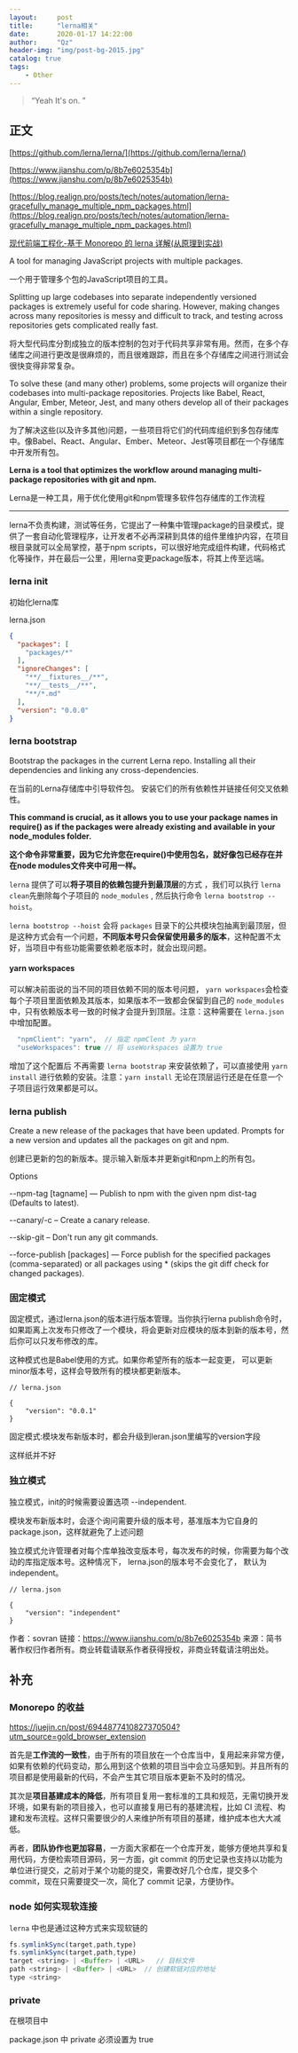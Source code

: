 ```yaml
---
layout:     post
title:      "lerna相关"
date:       2020-01-17 14:22:00
author:     "Qz"
header-img: "img/post-bg-2015.jpg"
catalog: true
tags:
    - Other
---
```


> “Yeah It's on. ”


## 正文

[https://github.com/lerna/lerna/](https://github.com/lerna/lerna/)


[https://www.jianshu.com/p/8b7e6025354b](https://www.jianshu.com/p/8b7e6025354b)

[https://blog.realign.pro/posts/tech/notes/automation/lerna-gracefully_manage_multiple_npm_packages.html](https://blog.realign.pro/posts/tech/notes/automation/lerna-gracefully_manage_multiple_npm_packages.html)

[现代前端工程化-基于 Monorepo 的 lerna 详解(从原理到实战)]()


A tool for managing JavaScript projects with multiple packages.



一个用于管理多个包的JavaScript项目的工具。


Splitting up large codebases into separate independently versioned packages is extremely useful for code sharing. However, making changes across many repositories is messy and difficult to track, and testing across repositories gets complicated really fast.

将大型代码库分割成独立的版本控制的包对于代码共享非常有用。然而，在多个存储库之间进行更改是很麻烦的，而且很难跟踪，而且在多个存储库之间进行测试会很快变得非常复杂。


To solve these (and many other) problems, some projects will organize their codebases into multi-package repositories. Projects like Babel, React, Angular, Ember, Meteor, Jest, and many others develop all of their packages within a single repository.


为了解决这些(以及许多其他)问题，一些项目将它们的代码库组织到多包存储库中。像Babel、React、Angular、Ember、Meteor、Jest等项目都在一个存储库中开发所有包。




**Lerna is a tool that optimizes the workflow around managing multi-package repositories with git and npm.**


Lerna是一种工具，用于优化使用git和npm管理多软件包存储库的工作流程


----


lerna不负责构建，测试等任务，它提出了一种集中管理package的目录模式，提供了一套自动化管理程序，让开发者不必再深耕到具体的组件里维护内容，在项目根目录就可以全局掌控，基于npm scripts，可以很好地完成组件构建，代码格式化等操作，并在最后一公里，用lerna变更package版本，将其上传至远端。







### lerna init

初始化lerna库


lerna.json


```json
{
  "packages": [
    "packages/*"
  ],
  "ignoreChanges": [
    "**/__fixtures__/**",
    "**/__tests__/**",
    "**/*.md"
  ],
  "version": "0.0.0"
}
```



### lerna bootstrap


Bootstrap the packages in the current Lerna repo. Installing all their dependencies and linking any cross-dependencies.


在当前的Lerna存储库中引导软件包。 安装它们的所有依赖性并链接任何交叉依赖性。


**This command is crucial, as it allows you to use your package names in require() as if the packages were already existing and available in your node_modules folder.**

**这个命令非常重要，因为它允许您在require()中使用包名，就好像包已经存在并在node modules文件夹中可用一样。**



`lerna` 提供了可以**将子项目的依赖包提升到最顶层**的方式 ，我们可以执行 `lerna clean`先删除每个子项目的 `node_modules` , 然后执行命令  `lerna bootstrop --hoist`。

`lerna bootstrop --hoist` 会将 `packages` 目录下的公共模块包抽离到最顶层，但是这种方式会有一个问题，**不同版本号只会保留使用最多的版本**，这种配置不太好，当项目中有些功能需要依赖老版本时，就会出现问题。

#### yarn workspaces

可以解决前面说的当不同的项目依赖不同的版本号问题， `yarn workspaces`会检查每个子项目里面依赖及其版本，如果版本不一致都会保留到自己的 `node_modules` 中，只有依赖版本号一致的时候才会提升到顶层。注意：这种需要在 `lerna.json` 中增加配置。

```js
  "npmClient": "yarn",  // 指定 npmClent 为 yarn
  "useWorkspaces": true // 将 useWorkspaces 设置为 true
```



增加了这个配置后 不再需要 `lerna bootstrap` 来安装依赖了，可以直接使用 `yarn install` 进行依赖的安装。注意：`yarn install` 无论在顶层运行还是在任意一个子项目运行效果都是可以。



### lerna publish

Create a new release of the packages that have been updated. Prompts for a new version and updates all the packages on git and npm.

创建已更新的包的新版本。提示输入新版本并更新git和npm上的所有包。


Options


--npm-tag [tagname] — Publish to npm with the given npm dist-tag (Defaults to latest).




--canary/-c – Create a canary release.

--skip-git – Don't run any git commands.

--force-publish [packages] — Force publish for the specified packages (comma-separated) or all packages using * (skips the git diff check for changed packages).




### 固定模式


固定模式，通过lerna.json的版本进行版本管理。当你执行lerna publish命令时， 如果距离上次发布只修改了一个模块，将会更新对应模块的版本到新的版本号，然后你可以只发布修改的库。

这种模式也是Babel使用的方式。如果你希望所有的版本一起变更， 可以更新minor版本号，这样会导致所有的模块都更新版本。

```
// lerna.json

{
    "version": "0.0.1"
}
```

固定模式:模块发布新版本时，都会升级到leran.json里编写的version字段


这样纸并不好


### 独立模式


独立模式，init的时候需要设置选项 --independent.

模块发布新版本时，会逐个询问需要升级的版本号，基准版本为它自身的package.json，这样就避免了上述问题

独立模式允许管理者对每个库单独改变版本号，每次发布的时候，你需要为每个改动的库指定版本号。这种情况下， lerna.json的版本号不会变化了， 默认为independent。


```
// lerna.json

{
    "version": "independent"
}
```


作者：sovran
链接：https://www.jianshu.com/p/8b7e6025354b
来源：简书
著作权归作者所有。商业转载请联系作者获得授权，非商业转载请注明出处。







## 补充





### Monorepo 的收益

https://juejin.cn/post/6944877410827370504?utm_source=gold_browser_extension

首先是**工作流的一致性**，由于所有的项目放在一个仓库当中，复用起来非常方便，如果有依赖的代码变动，那么用到这个依赖的项目当中会立马感知到。并且所有的项目都是使用最新的代码，不会产生其它项目版本更新不及时的情况。

其次是**项目基建成本的降低**，所有项目复用一套标准的工具和规范，无需切换开发环境，如果有新的项目接入，也可以直接复用已有的基建流程，比如 CI 流程、构建和发布流程。这样只需要很少的人来维护所有项目的基建，维护成本也大大减低。

再者，**团队协作也更加容易**，一方面大家都在一个仓库开发，能够方便地共享和复用代码，方便检索项目源码，另一方面，git commit 的历史记录也支持以功能为单位进行提交，之前对于某个功能的提交，需要改好几个仓库，提交多个 commit，现在只需要提交一次，简化了 commit 记录，方便协作。





### node 如何实现软连接

`lerna` 中也是通过这种方式来实现软链的

```js
fs.symlinkSync(target,path,type)
fs.symlinkSync(target,path,type)
target <string> | <Buffer> | <URL>   // 目标文件
path <string> | <Buffer> | <URL>  // 创建软链对应的地址
type <string>
```



### private

在根项目中

package.json 中 private 必须设置为 true



